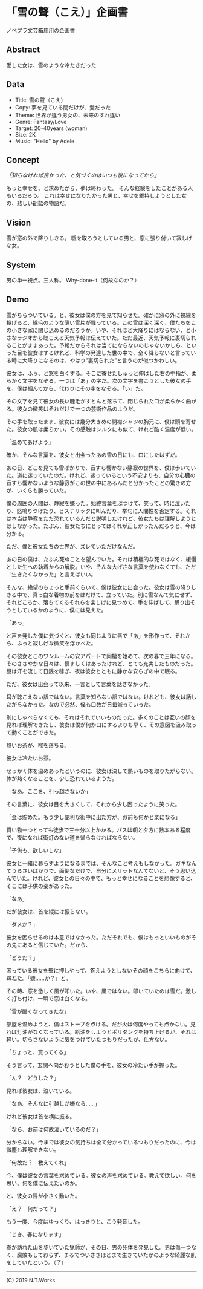 # 「雪の聲（こえ）」企画書

ノベプラ文芸箱用用の企画書

## Abstract

愛した女は、雪のような冷たさだった

## Data

- Title: 雪の聲（こえ）
- Copy: 夢を見ている間だけが、愛だった
- Theme: 世界が違う男女の、未来のすれ違い
- Genre: Fantasy/Love
- Target: 20-40years (woman)
- Size: 2K
- Music: "Hello" by Adele

## Concept

_「知らなければ良かった、と気づくのはいつも後になってから」_

もっと幸せを、と求めたから、夢は終わった。
そんな経験をしたことがある人もいるだろう。
これは幸せになりたかった男と、幸せを維持しようとした女の、悲しい齟齬の物語だ。

## Vision

雪が窓の外で降りしきる。
暖を取ろうとしている男と、窓に張り付いて寂しげな女。

## System

男の単一視点。三人称。
Why-done-it（何故なのか？）

## Demo

雪がちらついている。と、彼女は僕の方を見て知らせた。確かに窓の外に視線を投げると、綿毛のような薄い雪片が舞っている。この雪は深く深く、僕たちをこの小さな家に閉じ込めるのだろうか。いや、それほど大降りにはならない、と小さなラジオから聴こえる天気予報は伝えていた。ただ最近、天気予報に裏切られることがままあった。予報だからそれは当てにならないのじゃないかしら、といった目を彼女はするけれど、科学の発達した世の中で、全く降らないと言っている時に大降りになるのは、やはり”裏切られた”と言うのが似つかわしい。

彼女は、ふぅ、と窓を白くする。そこに寄せたしゅっと伸ばした右の中指が、柔らかく文字をなぞる。一つは「あ」の字だ。次の文字を書こうとした彼女の手を、僕は掴んでから、代わりにその字をなぞる。「い」だ。

その文字を見て彼女の長い睫毛がすとんと落ちて、閉じられた口が柔らかく曲がる。彼女の微笑はそれだけで一つの芸術作品のようだ。

その手を取ったまま、彼女には幾分大きめの開襟シャツの胸元に、僕は頭を寄せた。彼女の肌は柔らかい。その感触はシルクにも似て、けれど酷く温度が低い。

「温めてあげよう」

確か、そんな言葉を、彼女と出会ったあの雪の日にも、口にしたはずだ。

あの日、どこを見ても雪ばかりで、音すら響かない静寂の世界を、僕は歩いていた。道に迷っていたのだ。けれど、迷っているという不安よりも、自分の心臓の音すら響かないような静寂がこの世の中にあるんだと分かったことの驚きの方が、いくらも勝っていた。

僕の周囲の人間は、静寂を嫌った。始終言葉をぶつけて、笑って、時に泣いたり、怒鳴りつけたり、ヒステリックに叫んだり、挙句に人間性を否定する。それは本当は静寂をただ恐れているんだと説明したけれど、彼女たちは理解しようとはしなかった。たぶん、彼女たちにとってはそれが正しかったんだろうと、今は分かる。

ただ、僕と彼女たちの世界が、ズレていただけなんだ。

あの日の僕は、たぶん死ぬことを望んでいた。それは積極的な死ではなく、緩慢とした生への執着からの解脱。いや、そんな大げさな言葉を使わなくても、ただ「生きたくなかった」と言えばいい。

そんな、絶望のちょっと手前くらいで、僕は彼女に出会った。彼女は雪の降りしきる中で、真っ白な着物の前をはだけて、立っていた。別に雪なんて気にせず、それどころか、落ちてくるそれらを楽しげに見つめて、手を伸ばして、踊り出そうとしているかのように、僕には見えた。

「あっ」

と声を発した僕に気づくと、彼女も同じように唇で「あ」を形作って、それから、ふっと寂しげな微笑を浮かべた。

その彼女とこのワンルームの安アパートで同棲を始めて、次の春で三年になる。そのささやかな日々は、慎ましくはあったけれど、とても充実したものだった。昼は汗を流して日銭を稼ぎ、夜は彼女とともに静かな安らぎの中で眠る。

ただ、彼女は出会って以来、一言として言葉を話さなかった。

耳が聴こえない訳ではない。言葉を知らない訳ではない。けれども、彼女は話したがらなかった。なので必然、僕も口数が日毎減っていった。

別にしゃべらなくても、それはそれでいいものだった。多くのことは互いの顔を見れば理解できたし、彼女は僕が何か口にするよりも早く、その意図を汲み取って動くことができた。

熱いお茶が、喉を落ちる。

彼女は冷たいお茶。

せっかく体を温めあったというのに、彼女は決して熱いものを取りたがらない。体が熱くなることを、少し恐れているようだ。

「なあ。ここを、引っ越さないか」

その言葉に、彼女は目を大きくして、それから少し困ったように笑った。

「金は貯めた。もう少し便利な街中に出た方が、お前も何かと楽になる」

買い物一つとっても徒歩で三十分以上かかる。バスは朝と夕方に数本ある程度で、夜になれば街灯のない道を帰らなければならない。

「子供も、欲しいしな」

彼女と一緒に暮らすようになるまでは、そんなこと考えもしなかった。ガキなんてうるさいばかりで、面倒なだけで、自分にメリットなんてないと、そう思い込んでいた。けれど、彼女との日々の中で、もっと幸せになることを想像すると、そこには子供の姿があった。

「なあ」

だが彼女は、首を縦には振らない。

「ダメか？」

彼女を困らせるのは本意ではなかった。ただそれでも、僕はもっといいものがその先にあると信じていた。だから、

「どうだ？」

困っている彼女を壁に押しやって、答えようとしないその顔をこちらに向けて、尋ねた。「嫌……か？」と。

その時、窓を激しく風が叩いた。いや、風ではない。叩いていたのは雪だ。激しく打ち付け、一瞬で窓は白くなる。

「雪が酷くなってきたな」

部屋を温めようと、僕はストーブを点ける。だが火は何度やっても点かない。見れば灯油がなくなっている。給油をしようとポリタンクを持ち上げるが、それは軽い。切らさないように気をつけていたつもりだったが、仕方ない。

「ちょっと、買ってくる」

そう言って、玄関へ向かおうとした僕の手を、彼女の冷たい手が握った。

「ん？　どうした？」

見れば彼女は、泣いている。

「なあ。そんなに引越しが嫌なら……」

けれど彼女は首を横に振る。

「なら、お前は何故泣いているのだ？」

分からない。今までは彼女の気持ちは全て分かっているつもりだったのに、今は微塵も理解できない。

「何故だ？　教えてくれ」

今、僕は彼女の言葉を求めている。彼女の声を求めている。教えて欲しい。何を思い、何を僕に伝えたいのか。

と、彼女の唇が小さく動いた。

「え？　何だって？」

もう一度、今度はゆっくり、はっきりと、こう発音した。

「じき、春になります」


春が訪れた山を歩いていた猟師が、その日、男の死体を発見した。男は傷一つなく、腐敗もしておらず、まるでついさきほどまで生きていたかのような綺麗な肌をしていたという。（了）

---
(C) 2019 N.T.Works
